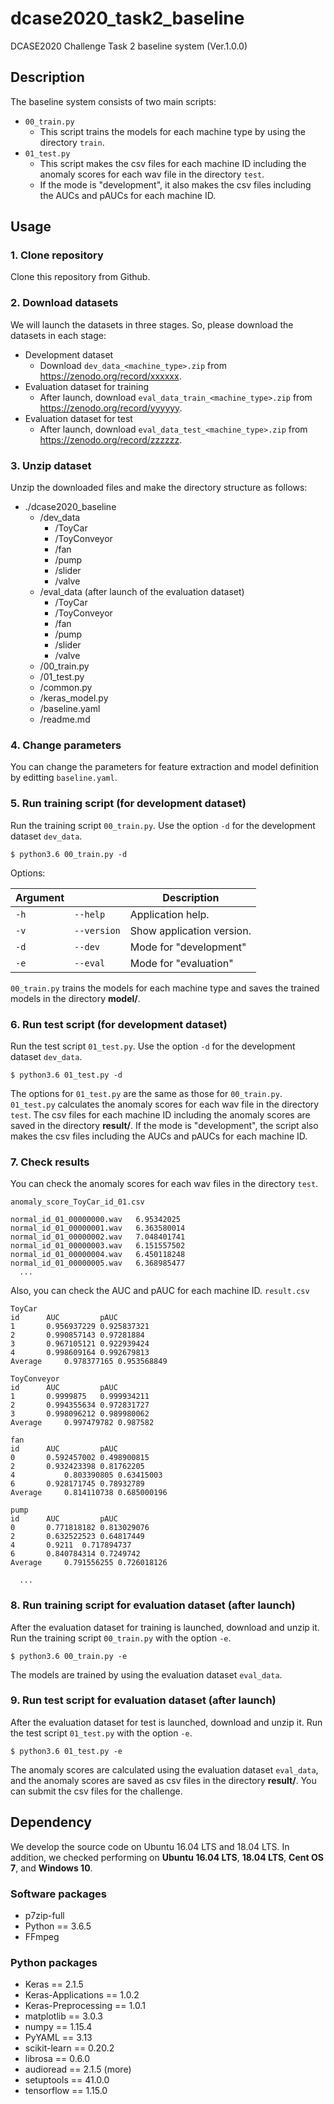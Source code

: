 # dcase2020_task2_baseline
DCASE2020 Challenge Task 2 baseline system (Ver.1.0.0)

## Description
The baseline system consists of two main scripts:
- `00_train.py`
  - This script trains the models for each machine type by using the directory `train`.
- `01_test.py`
  - This script makes the csv files for each machine ID including the anomaly scores for each wav file in the directory `test`.
  - If the mode is "development", it also makes the csv files including the AUCs and pAUCs for each machine ID. 

## Usage

### 1. Clone repository
Clone this repository from Github.

### 2. Download datasets
We will launch the datasets in three stages. 
So, please download the datasets in each stage:
- Development dataset
  - Download `dev_data_<machine_type>.zip` from https://zenodo.org/record/xxxxxx.
- Evaluation dataset for training
  - After launch, download `eval_data_train_<machine_type>.zip` from https://zenodo.org/record/yyyyyy.
- Evaluation dataset for test
  - After launch, download `eval_data_test_<machine_type>.zip` from https://zenodo.org/record/zzzzzz.

### 3. Unzip dataset
Unzip the downloaded files and make the directory structure as follows:
- ./dcase2020_baseline
    - /dev_data
        - /ToyCar
        - /ToyConveyor
        - /fan
        - /pump
        - /slider
        - /valve
    - /eval_data (after launch of the evaluation dataset)
        - /ToyCar
        - /ToyConveyor
        - /fan
        - /pump
        - /slider
        - /valve
    - /00_train.py
    - /01_test.py
    - /common.py
    - /keras_model.py
    - /baseline.yaml
    - /readme.md

### 4. Change parameters
You can change the parameters for feature extraction and model definition by editting `baseline.yaml`.

### 5. Run training script (for development dataset)
Run the training script `00_train.py`. 
Use the option `-d` for the development dataset `dev_data`.
```
$ python3.6 00_train.py -d
```
Options:

| Argument                    |                                   | Description                                                  | 
| --------------------------- | --------------------------------- | ------------------------------------------------------------ | 
| `-h`                        | `--help`                          | Application help.                                            | 
| `-v`                        | `--version`                       | Show application version.                                    | 
| `-d`                        | `--dev`                           | Mode for "development"                                       |  
| `-e`                        | `--eval`                          | Mode for "evaluation"                                        | 

`00_train.py` trains the models for each machine type and saves the trained models in the directory **model/**.

### 6. Run test script (for development dataset)
Run the test script `01_test.py`.
Use the option `-d` for the development dataset `dev_data`.
```
$ python3.6 01_test.py -d
```
The options for `01_test.py` are the same as those for `00_train.py`.
`01_test.py` calculates the anomaly scores for each wav file in the directory `test`. 
The csv files for each machine ID including the anomaly scores are saved in the directory **result/**.
If the mode is "development", the script also makes the csv files including the AUCs and pAUCs for each machine ID. 

### 7. Check results
You can check the anomaly scores for each wav files in the directory `test`.

`anomaly_score_ToyCar_id_01.csv`
```  
normal_id_01_00000000.wav	6.95342025
normal_id_01_00000001.wav	6.363580014
normal_id_01_00000002.wav	7.048401741
normal_id_01_00000003.wav	6.151557502
normal_id_01_00000004.wav	6.450118248
normal_id_01_00000005.wav	6.368985477
  ...
```

Also, you can check the AUC and pAUC for each machine ID.
`result.csv`
```  
ToyCar		
id	    AUC	        pAUC
1	    0.956937229	0.925837321
2	    0.990857143	0.97281884
3	    0.967105121	0.922939424
4	    0.998609164	0.992679813
Average	    0.978377165	0.953568849
		
ToyConveyor		
id	    AUC	        pAUC
1	    0.9999875	0.999934211
2	    0.994355634	0.972831727
3	    0.998096212	0.989980062
Average	    0.997479782	0.987582
		
fan		
id	    AUC	        pAUC
0	    0.592457002	0.498900815
2	    0.932423398	0.81762205
4           0.803390805	0.63415003
6	    0.928171745	0.78932789
Average	    0.814110738	0.685000196
		
pump		
id	    AUC	        pAUC
0	    0.771818182	0.813029076
2	    0.632522523	0.64817449
4	    0.9211	0.717894737
6	    0.840784314	0.7249742
Average	    0.791556255	0.726018126

  ...
```

### 8. Run training script for evaluation dataset (after launch)
After the evaluation dataset for training is launched, download and unzip it.
Run the training script `00_train.py` with the option `-e`. 
```
$ python3.6 00_train.py -e
```
The models are trained by using the evaluation dataset `eval_data`.

### 9. Run test script for evaluation dataset (after launch)
After the evaluation dataset for test is launched, download and unzip it.
Run the test script `01_test.py` with the option `-e`. 
```
$ python3.6 01_test.py -e
```
The anomaly scores are calculated using the evaluation dataset `eval_data`, and the anomaly scores are saved as csv files in the directory **result/**.
You can submit the csv files for the challenge.

## Dependency
We develop the source code on Ubuntu 16.04 LTS and 18.04 LTS.
In addition, we checked performing on **Ubuntu 16.04 LTS**, **18.04 LTS**, **Cent OS 7**, and **Windows 10**.

### Software packages
- p7zip-full
- Python == 3.6.5
- FFmpeg

### Python packages
- Keras                         == 2.1.5
- Keras-Applications            == 1.0.2
- Keras-Preprocessing           == 1.0.1
- matplotlib                    == 3.0.3
- numpy                         == 1.15.4
- PyYAML                        == 3.13
- scikit-learn                  == 0.20.2
- librosa                       == 0.6.0
- audioread                     == 2.1.5 (more)
- setuptools                    == 41.0.0
- tensorflow                    == 1.15.0
